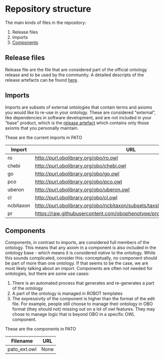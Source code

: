 # Repository structure

The main kinds of files in the repository:

1. Release files
2. Imports
3. [Components](#Components)

## Release files
Release file are the file that are considered part of the official ontology release and to be used by the community. A detailed descripts of the release artefacts can be found [here](https://github.com/INCATools/ontology-development-kit/blob/master/docs/ReleaseArtefacts.md).

## Imports
Imports are subsets of external ontologies that contain terms and axioms you would like to re-use in your ontology. These are considered "external", like dependencies in software development, and are not included in your "base" product, which is the [release artefact](https://github.com/INCATools/ontology-development-kit/blob/master/docs/ReleaseArtefacts.md) which contains only those axioms that you personally maintain.

These are the current imports in PATO

| Import | URL | Type |
| ------ | --- | ---- |
| ro | http://purl.obolibrary.org/obo/ro.owl | None |
| chebi | http://purl.obolibrary.org/obo/chebi.owl | None |
| go | http://purl.obolibrary.org/obo/go.owl | None |
| pco | http://purl.obolibrary.org/obo/pco.owl | None |
| uberon | http://purl.obolibrary.org/obo/uberon.owl | None |
| cl | http://purl.obolibrary.org/obo/cl.owl | None |
| ncbitaxon | http://purl.obolibrary.org/obo/ncbitaxon/subsets/taxslim.obo | None |
| pr | https://raw.githubusercontent.com/obophenotype/pro_obo_slim/master/pr_slim.owl | None |

## Components
Components, in contrast to imports, are considered full members of the ontology. This means that any axiom in a component is also included in the ontology base - which means it is considered _native_ to the ontology. While this sounds complicated, consider this: conceptually, no component should be part of more than one ontology. If that seems to be the case, we are most likely talking about an import. Components are often not needed for ontologies, but there are some use cases:

1. There is an automated process that generates and re-generates a part of the ontology
2. A part of the ontology is managed in ROBOT templates
3. The expressivity of the component is higher than the format of the edit file. For example, people still choose to manage their ontology in OBO format (they should not) missing out on a lot of owl features. They may chose to manage logic that is beyond OBO in a specific OWL component.

These are the components in PATO

| Filename | URL |
| -------- | --- |
| pato_ext.owl | None |
